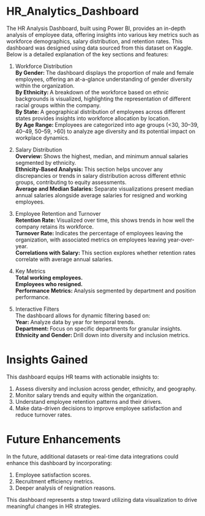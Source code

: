 # HR_Analytics_Dashboard
The HR Analysis Dashboard, built using Power BI, provides an in-depth analysis of employee data, offering insights into various key metrics such as workforce demographics, salary distribution, and retention rates. This dashboard was designed using data sourced from this dataset on Kaggle. Below is a detailed explanation of the key sections and features:</br>

1. Workforce Distribution</br>
<b> By Gender: </b> The dashboard displays the proportion of male and female employees, offering an at-a-glance understanding of gender diversity within the organization. </br>
<b> By Ethnicity: </b> A breakdown of the workforce based on ethnic backgrounds is visualized, highlighting the representation of different racial groups within the company.</br>
<b>By State: </b> A geographical distribution of employees across different states provides insights into workforce allocation by location.</br>
<b> By Age Range: </b> Employees are categorized into age groups (<30, 30–39, 40–49, 50–59, >60) to analyze age diversity and its potential impact on workplace dynamics.</br>

2. Salary Distribution</br>
<b>Overview: </b>  Shows the highest, median, and minimum annual salaries segmented by ethnicity.</br>
<b>Ethnicity-Based Analysis: </b>  This section helps uncover any discrepancies or trends in salary distribution across different ethnic groups, contributing to equity assessments.</br>
<b>Average and Median Salaries: </b> Separate visualizations present median annual salaries alongside average salaries for resigned and working employees.</br>

3. Employee Retention and Turnover</br>
<b>Retention Rate: </b> Visualized over time, this shows trends in how well the company retains its workforce.</br>
<b>Turnover Rate: </b> Indicates the percentage of employees leaving the organization, with associated metrics on employees leaving year-over-year.</br>
<b>Correlations with Salary: </b> This section explores whether retention rates correlate with average annual salaries.</br>

4. Key Metrics</br>
<b>Total working employees. </b> </br>
<b>Employees who resigned.</b> </br>
<b>Performance Metrics: </b> Analysis segmented by department and position performance.</br>

5. Interactive Filters</br>
The dashboard allows for dynamic filtering based on:</br>
<b>Year: </b> Analyze data by year for temporal trends.</br>
<b>Department: </b> Focus on specific departments for granular insights.</br>
<b>Ethnicity and Gender: </b> Drill down into diversity and inclusion metrics.</br>

# Insights Gained
This dashboard equips HR teams with actionable insights to:</br>
1. Assess diversity and inclusion across gender, ethnicity, and geography.</br>
2. Monitor salary trends and equity within the organization.</br>
3. Understand employee retention patterns and their drivers.</br>
4. Make data-driven decisions to improve employee satisfaction and reduce turnover rates.</br>

# Future Enhancements
In the future, additional datasets or real-time data integrations could enhance this dashboard by incorporating:</br>
1. Employee satisfaction scores.</br>
2. Recruitment efficiency metrics.</br>
3. Deeper analysis of resignation reasons.</br>

This dashboard represents a step toward utilizing data visualization to drive meaningful changes in HR strategies.</br> 
